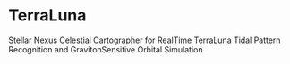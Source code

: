 # TerraLuna
Stellar Nexus Celestial Cartographer for RealTime TerraLuna Tidal Pattern Recognition and GravitonSensitive Orbital Simulation
